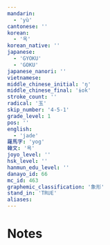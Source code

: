 ```yaml
---
mandarin:
  - 'yù'
cantonese: ''
korean:
  - '옥'
korean_native: ''
japanese:
  - 'GYOKU'
  - 'GOKU'
japanese_nanori: ''
vietnamese:
middle_chinese_initial: 'ŋ'
middle_chinese_final: 'ɨok'
stroke_count: ''
radical: '玉'
skip_number: '4-5-1'
grade_level: 1
pos: ''
english:
  - 'jade'
羅馬字: 'yog'
韓文: '욕'
joyo_level: ''
hsk_level: ''
hanmun_edu_level: ''
danayo_id: 66
mc_id: 463
graphemic_classification: '象形'
stand_in: 'TRUE'
aliases:
---
```


# Notes
